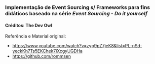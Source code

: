 ### Implementação de Event Sourcing s/ Frameworks para fins didáticos baseado na série *Event Sourcing - Do it yourself*

#### Créditos: The Dev Owl

Referência e Material original:
* https://www.youtube.com/watch?v=zyp9pZ7jeK8&list=PL-nSd-yeckKh7Ts5EKChek7iXcgyUGDHa 
* https://github.com/rommsen